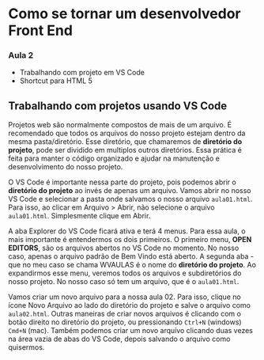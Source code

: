 # Como se tornar um desenvolvedor Front End

### Aula 2

- Trabalhando com projeto em VS Code
- Shortcut para HTML 5

## Trabalhando com projetos usando VS Code

Projetos web são normalmente compostos de mais de um arquivo. É recomendado que todos os arquivos do nosso projeto estejam dentro da mesma pasta/diretório. Esse diretório, que chamaremos de **diretório do projeto**, pode ser dividido em multiplos outros diretórios. Essa prática é feita para manter o código organizado e ajudar na manutenção e desenvolvimento do nosso projeto.

O VS Code é importante nessa parte do projeto, pois podemos abrir o **diretório do projeto** ao invés de apenas um arquivo. Vamos abrir no nosso VS Code e selecionar a pasta onde salvamos o nosso arquivo `aula01.html`. Para isso, ao clicar em Arquivo > Abrir, não selecione o arquivo `aula01.html`. Simplesmente clique em Abrir.

A aba Explorer do VS Code ficará ativa e terá 4 menus. Para essa aula, o mais importante é entendermos os dois primeiros. O primeiro menu, **OPEN EDITORS**, são os arquivos abertos no VS Code no momento. No nosso caso, apenas o arquivo padrão de Bem Vindo está aberto. A segunda aba - que no meu caso se chama WVAULAS é o nome do **diretório do projeto**. Ao expandirmos esse menu, veremos todos os arquivos e subdiretórios do nosso projeto. No nosso caso só tem um arquivo, que é o `aula01.html`.

Vamos criar um novo arquivo para a nossa aula 02. Para isso, clique no ícone Novo Arquivo ao lado do diretório do projeto e salve o arquivo como `aula02.html`. Outras maneiras de criar novos arquivos é clicando com o botão direito no diretório do projeto, ou pressionando `Ctrl+N` (windows) `Cmd+N` (mac). Também podemos criar um novo arquivo clicando duas vezes na área vazia de abas do VS Code, depois salvando o arquivo como quisermos.